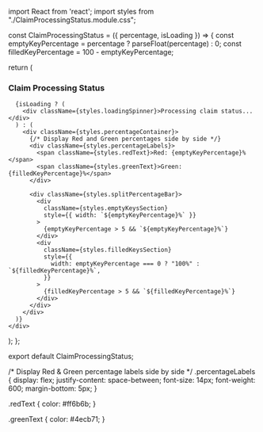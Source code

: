 import React from 'react';
import styles from "./ClaimProcessingStatus.module.css";

const ClaimProcessingStatus = ({ percentage, isLoading }) => {
  const emptyKeyPercentage = percentage ? parseFloat(percentage) : 0;
  const filledKeyPercentage = 100 - emptyKeyPercentage;

  return (
    <div>
      <h3 className={styles.percentHead}>Claim Processing Status</h3>

      {isLoading ? (
        <div className={styles.loadingSpinner}>Processing claim status...</div>
      ) : (
        <div className={styles.percentageContainer}>
          {/* Display Red and Green percentages side by side */}
          <div className={styles.percentageLabels}>
            <span className={styles.redText}>Red: {emptyKeyPercentage}%</span>
            <span className={styles.greenText}>Green: {filledKeyPercentage}%</span>
          </div>

          <div className={styles.splitPercentageBar}>
            <div
              className={styles.emptyKeysSection}
              style={{ width: `${emptyKeyPercentage}%` }}
            >
              {emptyKeyPercentage > 5 && `${emptyKeyPercentage}%`}
            </div>
            <div
              className={styles.filledKeysSection}
              style={{
                width: emptyKeyPercentage === 0 ? "100%" : `${filledKeyPercentage}%`,
              }}
            >
              {filledKeyPercentage > 5 && `${filledKeyPercentage}%`}
            </div>
          </div>
        </div>
      )}
    </div>
  );
};

export default ClaimProcessingStatus;




/* Display Red & Green percentage labels side by side */
.percentageLabels {
  display: flex;
  justify-content: space-between;
  font-size: 14px;
  font-weight: 600;
  margin-bottom: 5px;
}

.redText {
  color: #ff6b6b;
}

.greenText {
  color: #4ecb71;
}
